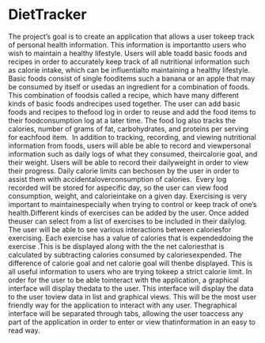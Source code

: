 # DietTracker
The​ ​project’s​ ​goal​ ​is​ ​to​ ​create​ ​an​ ​application​ ​that​ ​allows​ ​a​ ​user​ ​to​ ​keep​ ​track​ ​of​ ​personal health​ ​information.​ ​This​ ​information​ ​is​ ​important​ ​to​ ​users​ ​who​ ​wish​ ​to​ ​maintain​ ​a​ ​healthy lifestyle.​ ​Users​ ​will​ ​able​ ​to​ ​add​ ​basic​ ​foods​ ​and​ ​recipes​ ​in​ ​order​ ​to​ ​accurately​ ​keep​ ​track​ ​of​ ​all nutritional​ ​information​ ​such​ ​as​ ​calorie​ ​intake,​ ​which​ ​can​ ​be​ ​influential​ ​to​ ​maintaining​ ​a​ ​healthy lifestyle.​ ​Basic​ ​foods​ ​consist​ ​of​ ​single​ ​food​ ​items​ ​such​ ​a​ ​banana​ ​or​ ​an​ ​apple​ ​that​ ​may​ ​be consumed​ ​by​ ​itself​ ​or​ ​used​ ​as​ ​an​ ​ingredient​ ​for​ ​a​ ​combination​ ​of​ ​foods.​ ​This​ ​combination​ ​of foods​ ​is​ ​called​ ​a​ ​recipe,​ ​which​ ​have​ ​many​ ​different​ ​kinds​ ​of​ ​basic​ ​foods​ ​and​ ​recipes​ ​used together.​ ​The​ ​user​ ​can​ ​add​ ​basic​ ​foods​ ​and​ ​recipes​ ​to​ ​the​ ​food​ ​log​ ​in​ ​order​ ​to​ ​reuse​ ​and​ ​add​ ​the food​ ​items​ ​to​ ​their​ ​food​ ​consumption​ ​log​ ​at​ ​a​ ​later​ ​time.​ ​The​ ​food​ ​log​ ​also​ ​tracks​ ​the​ ​calories, number​ ​of​ ​grams​ ​of​ ​fat,​ ​carbohydrates,​ ​and​ ​proteins​ ​per​ ​serving​ ​for​ ​each​ ​food​ ​item. ​ ​In​ ​addition​ ​to​ ​tracking,​ ​recording,​ ​and​ ​viewing​ ​nutritional​ ​information​ ​from​ ​foods,​ ​users will​ ​able​ ​be​ ​able​ ​to​ ​record​ ​and​ ​view​ ​personal​ ​information​ ​such​ ​as​ ​daily​ ​logs​ ​of​ ​what​ ​they consumed,​ ​their​ ​calorie​ ​goal,​ ​and​ ​their​ ​weight.​ ​Users​ ​will​ ​be​ ​able​ ​to​ ​record​ ​their​ ​daily​ ​weight​ ​in order​ ​to​ ​view​ ​their​ ​progress.​ ​Daily​ ​calorie​ ​limits​ ​can​ ​be​ ​chosen​ ​by​ ​the​ ​user​ ​in​ ​order​ ​to​ ​assist​ ​them with​ ​accidental​ ​overconsumption​ ​of​ ​calories.​ ​​ ​Every​ ​log​ ​recorded​ ​will​ ​be​ ​stored​ ​for​ ​a​ ​specific day,​ ​so​ ​the​ ​user​ ​can​ ​view​ ​food​ ​consumption,​ ​weight,​ ​and​ ​calorie​ ​intake​ ​on​ ​a​ ​given​ ​day. Exercising​ ​is​ ​very​ ​important​ ​to​ ​maintain​ ​especially​ ​when​ ​trying​ ​to​ ​control​ ​or​ ​keep​ ​track of​ ​one’s​ ​health.​ ​Different​ ​kinds​ ​of​ ​exercises​ ​can​ ​be​ ​added​ ​by​ ​the​ ​user.​ ​Once​ ​added​ ​the​ ​user​ ​can select​ ​from​ ​a​ ​list​ ​of​ ​exercises​ ​to​ ​be​ ​included​ ​in​ ​their​ ​daily​ ​log.​ ​The​ ​user​ ​will​ ​be​ ​able​ ​to​ ​see various​ ​interactions​ ​between​ ​calories​ ​for​ ​exercising.​ ​Each​ ​exercise​ ​has​ ​a​ ​value​ ​of​ ​calories​ ​that​ ​is expended​ ​doing​ ​the​ ​exercise​ ​.This​ ​is​ ​be​ ​displayed​ ​along​ ​with​ ​the​ ​the​ ​net​ ​calories​ ​that​ ​is calculated​ ​by​ ​subtracting​ ​calories​ ​consumed​ ​by​ ​calories​ ​expended.​ ​The​ ​difference​ ​of​ ​calorie​ ​goal and​ ​net​ ​calorie​ ​goal​ ​will​ ​then​ ​be​ ​displayed.​ ​This​ ​is​ ​all​ ​useful​ ​information​ ​to​ ​users​ ​who​ ​are​ ​trying to​ ​keep​ ​a​ ​strict​ ​calorie​ ​limit.  In​ ​order​ ​for​ ​the​ ​user​ ​to​ ​be​ ​able​ ​to​ ​interact​ ​with​ ​the​ ​application,​ ​a​ ​graphical​ ​interface​ ​will display​ ​the​ ​data​ ​to​ ​the​ ​user.​ ​This​ ​interface​ ​will​ ​display​ ​the​ ​data​ ​to​ ​the​ ​user​ ​to​ ​view​ ​data​ ​in​ ​list​ ​and graphical​ ​views.​ ​This​ ​will​ ​be​ ​the​ ​most​ ​user​ ​friendly​ ​way​ ​for​ ​the​ ​application​ ​to​ ​interact​ ​with​ ​any user.​ ​The​ ​graphical​ ​interface​ ​will​ ​be​ ​separated​ ​through​ ​tabs,​ ​allowing​ ​the​ ​user​ ​to​ ​access​ ​any​ ​part of​ ​the​ ​application​ ​in​ ​order​ ​to​ ​enter​ ​or​ ​view​ ​that​ ​information​ ​in​ ​an​ ​easy​ ​to​ ​read​ ​way. 
 
